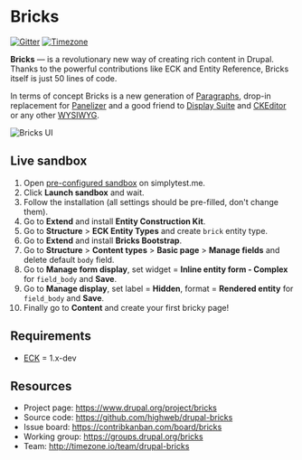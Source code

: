 # Bricks

[![Gitter](https://img.shields.io/gitter/room/highweb/drupal-bricks.svg)](https://gitter.im/highweb/drupal-bricks)
[![Timezone](https://img.shields.io/badge/time-zone-4682b4.svg)](https://timezone.io/team/drupal-bricks)

**Bricks** — is a revolutionary new way of creating rich content in Drupal. Thanks to the powerful contributions like ECK and Entity Reference, Bricks itself is just 50 lines of code.

In terms of concept Bricks is a new generation of [Paragraphs](https://www.drupal.org/project/paragraphs), drop-in replacement for [Panelizer](https://www.drupal.org/project/panelizer) and a good friend to [Display Suite](https://www.drupal.org/project/ds) and [CKEditor](https://www.drupal.org/project/ckeditor) or any other [WYSIWYG](https://www.drupal.org/project/wysiwyg).

![Bricks UI](https://www.drupal.org/files/bricks-ui-8.x.png)


## Live sandbox

1. Open [pre-configured sandbox](https://bricks.tonystar.me/sandbox/8.x) on simplytest.me.
2. Click **Launch sandbox** and wait.
3. Follow the installation (all settings should be pre-filled, don't change them).
4. Go to **Extend** and install **Entity Construction Kit**.
5. Go to **Structure** > **ECK Entity Types** and create `brick` entity type.
6. Go to **Extend** and install **Bricks Bootstrap**.
7. Go to **Structure** > **Content types** > **Basic page** > **Manage fields** and delete default `body` field.
8. Go to **Manage form display**, set widget = **Inline entity form - Complex** for `field_body` and **Save**.
9. Go to **Manage display**, set label = **Hidden**, format = **Rendered entity** for `field_body` and **Save**.
10. Finally go to **Content** and create your first bricky page!


## Requirements

- [ECK](https://www.drupal.org/project/eck) = 1.x-dev


## Resources

- Project page: https://www.drupal.org/project/bricks
- Source code: https://github.com/highweb/drupal-bricks
- Issue board: https://contribkanban.com/board/bricks
- Working group: https://groups.drupal.org/bricks
- Team: http://timezone.io/team/drupal-bricks
